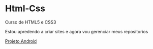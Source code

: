 # Html-Css
 Curso de HTML5 e CSS3

 Estou apredendo a criar sites e agora vou gerenciar meus repositorios

<a href="https://jeancandido.github.io/Html-Css/Desafios/d010-certo">Projeto Android </a>
